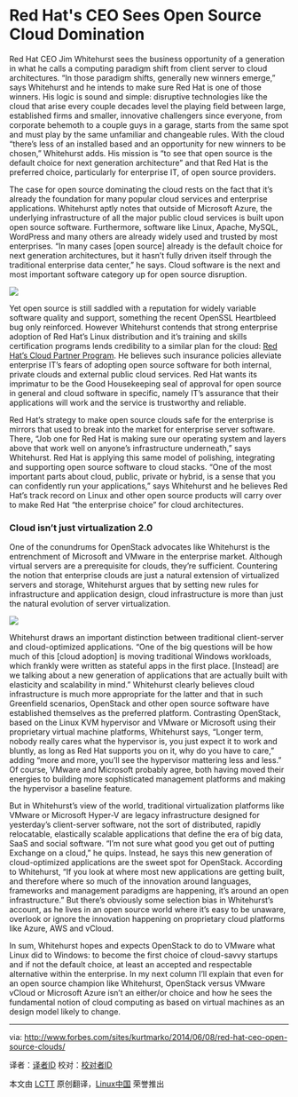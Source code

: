 Red Hat's CEO Sees Open Source Cloud Domination
================================================================================
Red Hat CEO Jim Whitehurst sees the business opportunity of a generation in what he calls a computing paradigm shift from client server to cloud architectures. “In those paradigm shifts, generally new winners emerge,” says Whitehurst and he intends to make sure Red Hat is one of those winners. His logic is sound and simple: disruptive technologies like the cloud that arise every couple decades level the playing field between large, established firms and smaller, innovative challengers since everyone, from corporate behemoth to a couple guys in a garage, starts from the same spot and must play by the same unfamiliar and changeable rules. With the cloud “there’s less of an installed based and an opportunity for new winners to be chosen,” Whitehurst adds. His mission is “to see that open source is the default choice for next generation architecture” and that Red Hat is the preferred choice, particularly for enterprise IT, of open source providers.

The case for open source dominating the cloud rests on the fact that it’s already the foundation for many popular cloud services and enterprise applications. Whitehurst aptly notes that outside of Microsoft Azure, the underlying infrastructure of all the major public cloud services is built upon open source software. Furthermore, software like Linux, Apache, MySQL, WordPress and many others are already widely used and trusted by most enterprises. “In many cases [open source] already is the default choice for next generation architectures, but it hasn’t fully driven itself through the traditional enterprise data center,” he says. Cloud software is the next and most important software category up for open source disruption.

![](http://blogs-images.forbes.com/kurtmarko/files/2014/06/redhat-logo.jpg)

Yet open source is still saddled with a reputation for widely variable software quality and support, something the recent OpenSSL Heartbleed bug only reinforced. However Whitehurst contends that strong enterprise adoption of Red Hat’s Linux distribution and it’s training and skills certification programs lends credibility to a similar plan for the cloud: [Red Hat’s Cloud Partner Program][1]. He believes such insurance policies alleviate enterprise IT’s fears of adopting open source software for both internal, private clouds and external public cloud services. Red Hat wants its imprimatur to be the Good Housekeeping seal of approval for open source in general and cloud software in specific, namely IT’s assurance that their applications will work and the service is trustworthy and reliable.

Red Hat’s strategy to make open source clouds safe for the enterprise is mirrors that used to break into the market for enterprise server software. There, “Job one for Red Hat is making sure our operating system and layers above that work well on anyone’s infrastructure underneath,” says Whitehurst. Red Hat is applying this same model of polishing, integrating and supporting open source software to cloud stacks. “One of the most important parts about cloud, public, private or hybrid, is a sense that you can confidently run your applications,” says Whitehurst and he believes Red Hat’s track record on Linux and other open source products will carry over to make Red Hat “the enterprise choice” for cloud architectures.

### Cloud isn’t just virtualization 2.0 ###

One of the conundrums for OpenStack advocates like Whitehurst is the entrenchment of Microsoft and VMware in the enterprise market. Although virtual servers are a prerequisite for clouds, they’re  sufficient. Countering the notion that enterprise clouds are just a natural extension of virtualized servers and storage, Whitehurst argues that by setting new rules for infrastructure and application design, cloud infrastructure is more than just the natural evolution of server virtualization.

![](http://blogs-images.forbes.com/kurtmarko/files/2014/06/RH_NEXT_HS-JIM-W-01.jpg)

Whitehurst draws an important distinction between traditional client-server and cloud-optimized applications. “One of the big questions will be how much of this [cloud adoption] is moving traditional Windows workloads, which frankly were written as stateful apps in the first place. [Instead] are we talking about a new generation of applications that are actually built with elasticity and scalability in mind.” Whitehurst clearly believes cloud infrastructure is much more appropriate for the latter and that in such Greenfield scenarios, OpenStack and other open source software have established themselves as the preferred platform. Contrasting OpenStack, based on the Linux KVM hypervisor and VMware or Microsoft using their proprietary virtual machine platforms, Whitehurst says, “Longer term, nobody really cares what the hypervisor is, you just expect it to work and bluntly, as long as Red Hat supports you on it, why do you have to care,” adding “more and more, you’ll see the hypervisor mattering less and less.” Of course, VMware and Microsoft probably agree, both having moved their energies to building more sophisticated management platforms and making the hypervisor a baseline feature.

But in Whitehurst’s view of the world, traditional virtualization platforms like VMware or Microsoft Hyper-V are legacy infrastructure designed for yesterday’s client-server software, not the sort of distributed, rapidly relocatable, elastically scalable applications that define the era of big data, SaaS and social software. “I’m not sure what good you get out of putting Exchange on a cloud,” he quips. Instead, he says this new generation of cloud-optimized applications are the sweet spot for OpenStack. According to Whitehurst, “If you look at where most new applications are getting built, and therefore where so much of the innovation around languages, frameworks and management paradigms are happening, it’s around an open infrastructure.”  But there’s obviously some selection bias in Whitehurst’s account, as he lives in an open source world where it’s easy to be unaware, overlook or  ignore the innovation happening on proprietary cloud platforms like Azure, AWS and vCloud.

In sum, Whitehurst hopes and expects OpenStack to do to VMware what Linux did to Windows: to become the first choice of cloud-savvy startups and if not the default choice, at least an accepted and respectable alternative within the enterprise. In my next column I’ll explain that even for an open source champion like Whitehurst, OpenStack versus VMware vCloud or Microsoft Azure isn’t an either/or choice and how he sees the fundamental notion of cloud computing as based on virtual machines as an design model likely to change.

--------------------------------------------------------------------------------

via: http://www.forbes.com/sites/kurtmarko/2014/06/08/red-hat-ceo-open-source-clouds/

译者：[译者ID](https://github.com/译者ID) 校对：[校对者ID](https://github.com/校对者ID)

本文由 [LCTT](https://github.com/LCTT/TranslateProject) 原创翻译，[Linux中国](http://linux.cn/) 荣誉推出

[1]:http://www.redhat.com/partners/become/cloud/